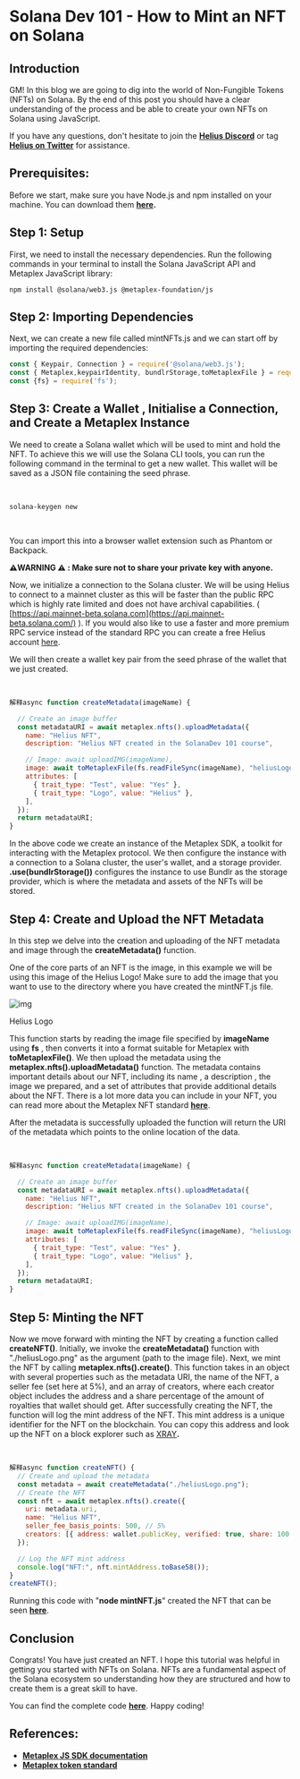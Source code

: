 # Solana Dev 101 - How to Mint an NFT on Solana

## **Introduction**

GM! In this blog we are going to dig into the world of Non-Fungible Tokens (NFTs) on Solana. By the end of this post you should have a clear understanding of the process and be able to create your own NFTs on Solana using JavaScript.

If you have any questions, don't hesitate to join the [**Helius Discord**](https://discord.com/invite/HjummjUXgq) or tag [**Helius on Twitter**](https://twitter.com/heliuslabs) for assistance.

## Prerequisites:

Before we start, make sure you have Node.js and npm installed on your machine. You can download them [**here**](https://nodejs.org/en/download/)**.**

## **Step 1: Setup**

First, we need to install the necessary dependencies. Run the following commands in your terminal to install the Solana JavaScript API and Metaplex JavaScript library:

```shell
npm install @solana/web3.js @metaplex-foundation/js
```

## **Step 2: Importing Dependencies**

Next, we can create a new file called mintNFTs.js and we can start off by importing the required dependencies:

```javascript
const { Keypair, Connection } = require('@solana/web3.js');
const { Metaplex,keypairIdentity, bundlrStorage,toMetaplexFile } = require('@metaplex-foundation/js');
const {fs} = require('fs');
```

## **Step 3: Create a Wallet , Initialise a Connection, and Create a Metaplex Instance**

We need to create a Solana wallet which will be used to mint and hold the NFT. To achieve this we will use the Solana CLI tools, you can run the following command in the terminal to get a new wallet. This wallet will be saved as a JSON file containing the seed phrase.

‍

```shell
solana-keygen new
```

‍

You can import this into a browser wallet extension such as Phantom or Backpack.

**⚠️WARNING ⚠️ : Make sure not to share your private key with anyone.**

Now, we initialize a connection to the Solana cluster. We will be using Helius to connect to a mainnet cluster as this will be faster than the public RPC which is highly rate limited and does not have archival capabilities. ( [https://api.mainnet-beta.solana.com](https://api.mainnet-beta.solana.com/) ). If you would also like to use a faster and more premium RPC service instead of the standard RPC you can create a free Helius account [here](https://dev.helius.xyz/). 

We will then create a wallet key pair from the seed phrase of the wallet that we just created.

‍

```javascript
解释async function createMetadata(imageName) {

  // Create an image buffer
  const metadataURI = await metaplex.nfts().uploadMetadata({
    name: "Helius NFT",
    description: "Helius NFT created in the SolanaDev 101 course",

    // Image: await uploadIMG(imageName),
    image: await toMetaplexFile(fs.readFileSync(imageName), "heliusLogo"),
    attributes: [
      { trait_type: "Test", value: "Yes" },
      { trait_type: "Logo", value: "Helius" },
    ],
  });
  return metadataURI;
}
```

In the above code we create an instance of the Metaplex SDK, a toolkit for interacting with the Metaplex protocol. We then configure the instance with a connection to a Solana cluster, the user's wallet, and a storage provider. **.use(bundlrStorage())** configures the instance to use Bundlr as the storage provider, which is where the metadata and assets of the NFTs will be stored.

## **Step 4: Create and Upload the NFT Metadata**

In this step we delve into the creation and uploading of the NFT metadata and image through the **createMetadata()** function.

One of the core parts of an NFT is the image, in this example we will be using this image of the Helius Logo! Make sure to add the image that you want to use to the directory where you have created the mintNFT.js file.

![img](https://assets-global.website-files.com/641ba798c17bb180d832b666/646e71f37057790aff4f697b_heliusLogo.png)

Helius Logo

This function starts by reading the image file specified by **imageName** using **fs** , then converts it into a format suitable for Metaplex with **toMetaplexFile()**.  We then upload the metadata using the **metaplex.nfts().uploadMetadata()** function. The metadata contains important details about our NFT, including its name , a description , the image we prepared, and a set of attributes that provide additional details about the NFT. There is a lot more data you can include in your NFT, you can read more about the Metaplex NFT standard [**here**](https://docs.metaplex.com/programs/token-metadata/token-standard#the-non-fungible-standard).

After the metadata is successfully uploaded the function will return the URI of the metadata which points to the online location of the data.

‍

```javascript
解释async function createMetadata(imageName) {

  // Create an image buffer
  const metadataURI = await metaplex.nfts().uploadMetadata({
    name: "Helius NFT",
    description: "Helius NFT created in the SolanaDev 101 course",

    // Image: await uploadIMG(imageName),
    image: await toMetaplexFile(fs.readFileSync(imageName), "heliusLogo"),
    attributes: [
      { trait_type: "Test", value: "Yes" },
      { trait_type: "Logo", value: "Helius" },
    ],
  });
  return metadataURI;
}
```

## **Step 5: Minting the NFT**

Now we move forward with minting the NFT by creating a function called **createNFT()**. Initially, we invoke the **createMetadata()** function with "./heliusLogo.png" as the argument (path to the image file). Next, we mint the NFT by calling **metaplex.nfts().create()**. This function takes in an object with several properties such as the metadata URI, the name of the NFT, a seller fee (set here at 5%), and an array of creators, where each creator object includes the address and a share percentage of the amount of royalties that wallet should get. After successfully creating the NFT, the function will log the mint address of the NFT. This mint address is a unique identifier for the NFT on the blockchain. You can copy this address and look up the NFT on a block explorer such as [XRAY](https://xray.helius.xyz/)**.**

‍

```javascript
解释async function createNFT() {
  // Create and upload the metadata
  const metadata = await createMetadata("./heliusLogo.png");
  // Create the NFT
  const nft = await metaplex.nfts().create({
    uri: metadata.uri,
    name: "Helius NFT",
    seller_fee_basis_points: 500, // 5%
    creators: [{ address: wallet.publicKey, verified: true, share: 100 }],
  });

  // Log the NFT mint address
  console.log("NFT:", nft.mintAddress.toBase58());
}
createNFT();

```

Running this code with "**node mintNFT.js**" created the NFT that can be seen [**here**](https://xray.helius.xyz/token/7BwvG5tjbCJ7vvCes5tAEovsurvP1Mk8sTbotnJn2d6v).

## **Conclusion**

Congrats! You have just created an NFT. I hope this tutorial was helpful in getting you started with NFTs on Solana. NFTs are a fundamental aspect of the Solana ecosystem so understanding how they are structured and how to create them is a great skill to have.

You can find the complete code [**here**](https://github.com/owenventer/SolanaDev101/blob/main/mintAnNFT/mintNFT.js). Happy coding!

## References:

- [**Metaplex JS SDK documentation**](https://github.com/metaplex-foundation/js/blob/main/README.md)
- [**Metaplex token standard**](https://docs.metaplex.com/programs/token-metadata/token-standard#the-non-fungible-standard)
